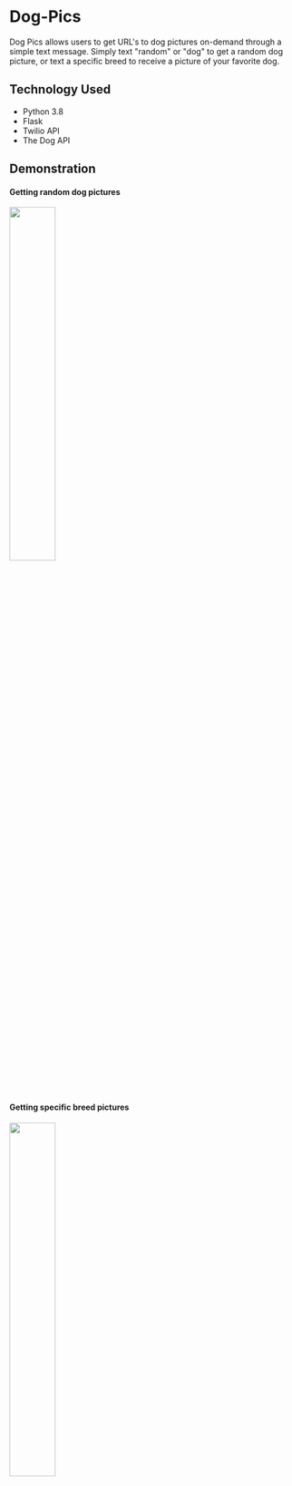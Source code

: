 # Dog-Pics
Dog Pics allows users to get URL's to dog pictures on-demand through a simple text message. Simply text "random" or "dog" to get a random dog picture,
or text a specific breed to receive a picture of your favorite dog.

## Technology Used
- Python 3.8
- Flask
- Twilio API
- The Dog API

## Demonstration

#### Getting random dog pictures
<img src="./gifs/random.gif" width="40%">

#### Getting specific breed pictures
<img src="./gifs/breeds.gif" width="40%">
